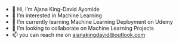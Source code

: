 - 👋 Hi, I’m Ajana King-David Ayomide 
- 👀 I’m interested in Machine Learning
- 🌱 I’m currently learning Machine Learning Deployment on Udemy
- 💞️ I’m looking to collaborate on Machine Learning Projects
- 📫 you can reach me on ajanakingdavid@outlook.com 

<!---
King-David02/King-David02 is a ✨ special ✨ repository because its `README.md` (this file) appears on your GitHub profile.
You can click the Preview link to take a look at your changes.
--->
